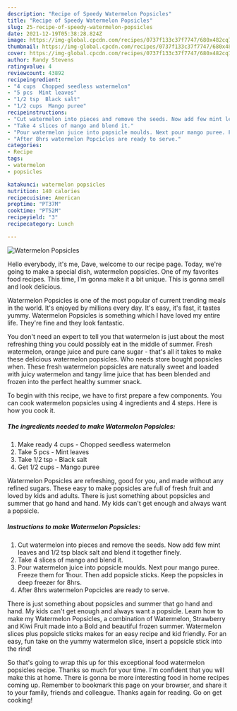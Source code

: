 ```yaml
---
description: "Recipe of Speedy Watermelon Popsicles"
title: "Recipe of Speedy Watermelon Popsicles"
slug: 25-recipe-of-speedy-watermelon-popsicles
date: 2021-12-19T05:38:28.824Z
image: https://img-global.cpcdn.com/recipes/0737f133c37f7747/680x482cq70/watermelon-popsicles-recipe-main-photo.jpg
thumbnail: https://img-global.cpcdn.com/recipes/0737f133c37f7747/680x482cq70/watermelon-popsicles-recipe-main-photo.jpg
cover: https://img-global.cpcdn.com/recipes/0737f133c37f7747/680x482cq70/watermelon-popsicles-recipe-main-photo.jpg
author: Randy Stevens
ratingvalue: 4
reviewcount: 43892
recipeingredient:
- "4 cups  Chopped seedless watermelon"
- "5 pcs  Mint leaves"
- "1/2 tsp  Black salt"
- "1/2 cups  Mango puree"
recipeinstructions:
- "Cut watermelon into pieces and remove the seeds. Now add few mint leaves and 1/2 tsp black salt and blend it together finely."
- "Take 4 slices of mango and blend it."
- "Pour watermelon juice into popsicle moulds. Next pour mango puree. Freeze them for 1hour. Then add popsicle sticks. Keep the popsicles in deep freezer for 8hrs."
- "After 8hrs watermelon Popcicles are ready to serve."
categories:
- Recipe
tags:
- watermelon
- popsicles

katakunci: watermelon popsicles 
nutrition: 140 calories
recipecuisine: American
preptime: "PT37M"
cooktime: "PT52M"
recipeyield: "3"
recipecategory: Lunch

---
```



![Watermelon Popsicles](https://img-global.cpcdn.com/recipes/0737f133c37f7747/680x482cq70/watermelon-popsicles-recipe-main-photo.jpg)

Hello everybody, it's me, Dave, welcome to our recipe page. Today, we're going to make a special dish, watermelon popsicles. One of my favorites food recipes. This time, I'm gonna make it a bit unique. This is gonna smell and look delicious.

Watermelon Popsicles is one of the most popular of current trending meals in the world. It's enjoyed by millions every day. It's easy, it's fast, it tastes yummy. Watermelon Popsicles is something which I have loved my entire life. They're fine and they look fantastic.

You don&#39;t need an expert to tell you that watermelon is just about the most refreshing thing you could possibly eat in the middle of summer. Fresh watermelon, orange juice and pure cane sugar - that&#39;s all it takes to make these delicious watermelon popsicles. Who needs store bought popsicles when. These fresh watermelon popsicles are naturally sweet and loaded with juicy watermelon and tangy lime juice that has been blended and frozen into the perfect healthy summer snack.


To begin with this recipe, we have to first prepare a few components. You can cook watermelon popsicles using 4 ingredients and 4 steps. Here is how you cook it.

<!--inarticleads1-->

##### The ingredients needed to make Watermelon Popsicles:

1. Make ready 4 cups - Chopped seedless watermelon
1. Take 5 pcs - Mint leaves
1. Take 1/2 tsp - Black salt
1. Get 1/2 cups - Mango puree


Watermelon Popsicles are refreshing, good for you, and made without any refined sugars. These easy to make popsicles are full of fresh fruit and loved by kids and adults. There is just something about popsicles and summer that go hand and hand. My kids can&#39;t get enough and always want a popsicle. 

<!--inarticleads2-->

##### Instructions to make Watermelon Popsicles:

1. Cut watermelon into pieces and remove the seeds. Now add few mint leaves and 1/2 tsp black salt and blend it together finely.
1. Take 4 slices of mango and blend it.
1. Pour watermelon juice into popsicle moulds. Next pour mango puree. Freeze them for 1hour. Then add popsicle sticks. Keep the popsicles in deep freezer for 8hrs.
1. After 8hrs watermelon Popcicles are ready to serve.


There is just something about popsicles and summer that go hand and hand. My kids can&#39;t get enough and always want a popsicle. Learn how to make my Watermelon Popsicles, a combination of Watermelon, Strawberry and Kiwi Fruit made into a Bold and beautiful frozen summer. Watermelon slices plus popsicle sticks makes for an easy recipe and kid friendly. For an easy, fun take on the yummy watermelon slice, insert a popsicle stick into the rind! 

So that's going to wrap this up for this exceptional food watermelon popsicles recipe. Thanks so much for your time. I'm confident that you will make this at home. There is gonna be more interesting food in home recipes coming up. Remember to bookmark this page on your browser, and share it to your family, friends and colleague. Thanks again for reading. Go on get cooking!
